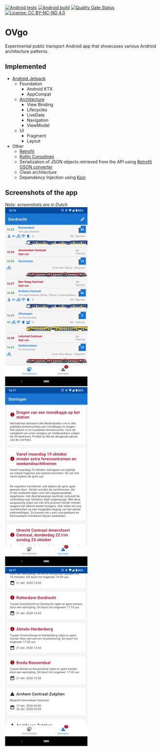 [![Android tests](https://github.com/Marc-JB/OVgo/workflows/Android%20tests/badge.svg)](https://github.com/Marc-JB/OVgo/actions)
[![Android build](https://github.com/Marc-JB/OVgo/workflows/Android%20build/badge.svg)](https://github.com/Marc-JB/OVgo/actions)
[![Quality Gate Status](https://sonarcloud.io/api/project_badges/measure?project=Marc-JB_OVgo&metric=alert_status)](https://sonarcloud.io/dashboard?id=Marc-JB_OVgo)
[![License: CC BY-NC-ND 4.0](https://badgen.net/badge/license/CC%20BY-NC-ND%204.0/blue)](https://creativecommons.org/licenses/by-nc-nd/4.0/)
# OVgo
Experimental public transport Android app that showcases various Android architecture patterns.

## Implemented
* [Android Jetpack](https://developer.android.com/jetpack)
  * Foundation
    * Android KTX
    * AppCompat
  * [Architecture](https://developer.android.com/topic/libraries/architecture/)
    * View Binding
    * Lifecycles
    * LiveData
    * Navigation
    * ViewModel
  * UI
    * Fragment
    * Layout
* Other
  * [Retrofit](https://square.github.io/retrofit/)
  * [Kotlin Coroutines](https://kotlinlang.org/docs/reference/coroutines-overview.html)
  * Serialization of JSON objects retrieved from the API using [Retrofit GSON converter](https://github.com/square/retrofit/tree/master/retrofit-converters/gson)
  * Clean architecture
  * Dependency Injection using [Koin](https://insert-koin.io/)

## Screenshots of the app
*Note: screenshots are in Dutch*  
![Departures](/docs/screenshots/departures-1.png?raw=true "Departures")
![Disruptions](/docs/screenshots/disruptions-1.png?raw=true "Disruptions")
![Disruptions](/docs/screenshots/disruptions-2.png?raw=true "Disruptions")
